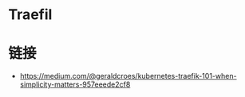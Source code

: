 # Traefil

# 链接

- https://medium.com/@geraldcroes/kubernetes-traefik-101-when-simplicity-matters-957eeede2cf8
